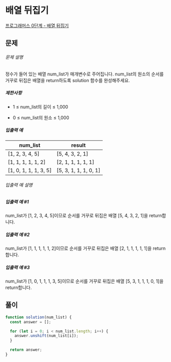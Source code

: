 # 배열 뒤집기

[프로그래머스 0단계 - 배열 뒤집기](https://school.programmers.co.kr/learn/courses/30/lessons/120821)

## 문제

###### 문제 설명

정수가 들어 있는 배열 num_list가 매개변수로 주어집니다. num_list의 원소의 순서를 거꾸로 뒤집은 배열을 return하도록 solution 함수를 완성해주세요.

##### 제한사항

- 1 ≤ num_list의 길이 ≤ 1,000

- 0 ≤ num_list의 원소 ≤ 1,000

##### 입출력 예

| num_list              | result                |
| --------------------- | --------------------- |
| [1, 2, 3, 4, 5]       | [5, 4, 3, 2, 1]       |
| [1, 1, 1, 1, 1, 2]    | [2, 1, 1, 1, 1, 1]    |
| [1, 0, 1, 1, 1, 3, 5] | [5, 3, 1, 1, 1, 0, 1] |

###### 입출력 예 설명

##### 입출력 예 #1

num_list가 [1, 2, 3, 4, 5]이므로 순서를 거꾸로 뒤집은 배열 [5, 4, 3, 2, 1]을 return합니다.

##### 입출력 예 #2

num_list가 [1, 1, 1, 1, 1, 2]이므로 순서를 거꾸로 뒤집은 배열 [2, 1, 1, 1, 1, 1]을 return합니다.

##### 입출력 예 #3

num_list가 [1, 0, 1, 1, 1, 3, 5]이므로 순서를 거꾸로 뒤집은 배열 [5, 3, 1, 1, 1, 0, 1]을 return합니다.

## 풀이

```javascript
function solution(num_list) {
  const answer = [];

  for (let i = 0; i < num_list.length; i++) {
    answer.unshift(num_list[i]);
  }

  return answer;
}
```
